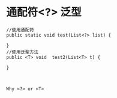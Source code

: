 #   通配符<?> 泛型<T>

  
    //使用通配符
    public static void test(List<?> list) {

    }
    //使用泛型方法
    public <T> void  test2(List<T> t) {
        
    }
    
    
    
    Why <?> or <T>
